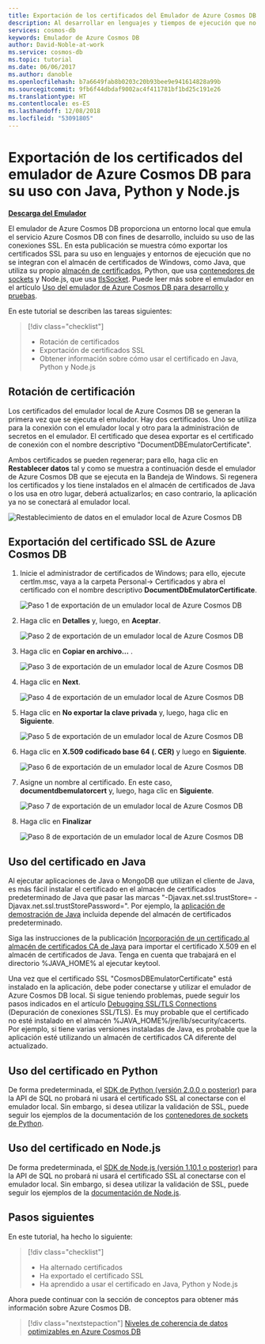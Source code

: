 ```yaml
---
title: Exportación de los certificados del Emulador de Azure Cosmos DB
description: Al desarrollar en lenguajes y tiempos de ejecución que no utilizan el almacén de certificados de Windows, debe exportar y administrar los certificados SSL. Esta publicación proporciona instrucciones detalladas para ello.
services: cosmos-db
keywords: Emulador de Azure Cosmos DB
author: David-Noble-at-work
ms.service: cosmos-db
ms.topic: tutorial
ms.date: 06/06/2017
ms.author: danoble
ms.openlocfilehash: b7a6649fab8b0203c20b93bee9e941614828a99b
ms.sourcegitcommit: 9fb6f44dbdaf9002ac4f411781bf1bd25c191e26
ms.translationtype: HT
ms.contentlocale: es-ES
ms.lasthandoff: 12/08/2018
ms.locfileid: "53091805"
---
```

# <a name="export-the-azure-cosmos-db-emulator-certificates-for-use-with-java-python-and-nodejs"></a>Exportación de los certificados del emulador de Azure Cosmos DB para su uso con Java, Python y Node.js

[**Descarga del Emulador**](https://aka.ms/cosmosdb-emulator)

El emulador de Azure Cosmos DB proporciona un entorno local que emula el servicio Azure Cosmos DB con fines de desarrollo, incluido su uso de las conexiones SSL. En esta publicación se muestra cómo exportar los certificados SSL para su uso en lenguajes y entornos de ejecución que no se integran con el almacén de certificados de Windows, como Java, que utiliza su propio [almacén de certificados](https://docs.oracle.com/cd/E19830-01/819-4712/ablqw/index.html), Python, que usa [contenedores de sockets](https://docs.python.org/2/library/ssl.html) y Node.js, que usa [tlsSocket](https://nodejs.org/api/tls.html#tls_tls_connect_options_callback). Puede leer más sobre el emulador en el artículo [Uso del emulador de Azure Cosmos DB para desarrollo y pruebas](./local-emulator.md).

En este tutorial se describen las tareas siguientes:

> [!div class="checklist"]
> * Rotación de certificados
> * Exportación de certificados SSL
> * Obtener información sobre cómo usar el certificado en Java, Python y Node.js

## <a name="certification-rotation"></a>Rotación de certificación

Los certificados del emulador local de Azure Cosmos DB se generan la primera vez que se ejecuta el emulador. Hay dos certificados. Uno se utiliza para la conexión con el emulador local y otro para la administración de secretos en el emulador. El certificado que desea exportar es el certificado de conexión con el nombre descriptivo "DocumentDBEmulatorCertificate".

Ambos certificados se pueden regenerar; para ello, haga clic en **Restablecer datos** tal y como se muestra a continuación desde el emulador de Azure Cosmos DB que se ejecuta en la Bandeja de Windows. Si regenera los certificados y los tiene instalados en el almacén de certificados de Java o los usa en otro lugar, deberá actualizarlos; en caso contrario, la aplicación ya no se conectará al emulador local.

![Restablecimiento de datos en el emulador local de Azure Cosmos DB](./media/local-emulator-export-ssl-certificates/database-local-emulator-reset-data.png)

## <a name="how-to-export-the-azure-cosmos-db-ssl-certificate"></a>Exportación del certificado SSL de Azure Cosmos DB

1. Inicie el administrador de certificados de Windows; para ello, ejecute certlm.msc, vaya a la carpeta Personal-> Certificados y abra el certificado con el nombre descriptivo **DocumentDbEmulatorCertificate**.

    ![Paso 1 de exportación de un emulador local de Azure Cosmos DB](./media/local-emulator-export-ssl-certificates/database-local-emulator-export-step-1.png)

2. Haga clic en **Detalles** y, luego, en **Aceptar**.

    ![Paso 2 de exportación de un emulador local de Azure Cosmos DB](./media/local-emulator-export-ssl-certificates/database-local-emulator-export-step-2.png)

3. Haga clic en **Copiar en archivo...** .

    ![Paso 3 de exportación de un emulador local de Azure Cosmos DB](./media/local-emulator-export-ssl-certificates/database-local-emulator-export-step-3.png)

4. Haga clic en **Next**.

    ![Paso 4 de exportación de un emulador local de Azure Cosmos DB](./media/local-emulator-export-ssl-certificates/database-local-emulator-export-step-4.png)

5. Haga clic en **No exportar la clave privada** y, luego, haga clic en **Siguiente**.

    ![Paso 5 de exportación de un emulador local de Azure Cosmos DB](./media/local-emulator-export-ssl-certificates/database-local-emulator-export-step-5.png)

6. Haga clic en **X.509 codificado base 64 (. CER)** y luego en **Siguiente**.

    ![Paso 6 de exportación de un emulador local de Azure Cosmos DB](./media/local-emulator-export-ssl-certificates/database-local-emulator-export-step-6.png)

7. Asigne un nombre al certificado. En este caso, **documentdbemulatorcert** y, luego, haga clic en **Siguiente**.

    ![Paso 7 de exportación de un emulador local de Azure Cosmos DB](./media/local-emulator-export-ssl-certificates/database-local-emulator-export-step-7.png)

8. Haga clic en **Finalizar**

    ![Paso 8 de exportación de un emulador local de Azure Cosmos DB](./media/local-emulator-export-ssl-certificates/database-local-emulator-export-step-8.png)

## <a name="how-to-use-the-certificate-in-java"></a>Uso del certificado en Java

Al ejecutar aplicaciones de Java o MongoDB que utilizan el cliente de Java, es más fácil instalar el certificado en el almacén de certificados predeterminado de Java que pasar las marcas "-Djavax.net.ssl.trustStore=<keystore> -Djavax.net.ssl.trustStorePassword="<password>. Por ejemplo, la [aplicación de demostración de Java](https://localhost:8081/_explorer/index.html) incluida depende del almacén de certificados predeterminado.

Siga las instrucciones de la publicación [Incorporación de un certificado al almacén de certificados CA de Java](https://docs.microsoft.com/azure/java-add-certificate-ca-store) para importar el certificado X.509 en el almacén de certificados de Java. Tenga en cuenta que trabajará en el directorio %JAVA_HOME% al ejecutar keytool.

Una vez que el certificado SSL "CosmosDBEmulatorCertificate" está instalado en la aplicación, debe poder conectarse y utilizar el emulador de Azure Cosmos DB local. Si sigue teniendo problemas, puede seguir los pasos indicados en el artículo [Debugging SSL/TLS Connections](https://docs.oracle.com/javase/7/docs/technotes/guides/security/jsse/ReadDebug.html) (Depuración de conexiones SSL/TLS). Es muy probable que el certificado no esté instalado en el almacén %JAVA_HOME%/jre/lib/security/cacerts. Por ejemplo, si tiene varias versiones instaladas de Java, es probable que la aplicación esté utilizando un almacén de certificados CA diferente del actualizado.

## <a name="how-to-use-the-certificate-in-python"></a>Uso del certificado en Python

De forma predeterminada, el [SDK de Python (versión 2.0.0 o posterior)](sql-api-sdk-python.md) para la API de SQL no probará ni usará el certificado SSL al conectarse con el emulador local. Sin embargo, si desea utilizar la validación de SSL, puede seguir los ejemplos de la documentación de los [contenedores de sockets de Python](https://docs.python.org/2/library/ssl.html).

## <a name="how-to-use-the-certificate-in-nodejs"></a>Uso del certificado en Node.js

De forma predeterminada, el [SDK de Node.js (versión 1.10.1 o posterior)](sql-api-sdk-node.md) para la API de SQL no probará ni usará el certificado SSL al conectarse con el emulador local. Sin embargo, si desea utilizar la validación de SSL, puede seguir los ejemplos de la [documentación de Node.js](https://nodejs.org/api/tls.html#tls_tls_connect_options_callback).

## <a name="next-steps"></a>Pasos siguientes

En este tutorial, ha hecho lo siguiente:

> [!div class="checklist"]
> * Ha alternado certificados
> * Ha exportado el certificado SSL
> * Ha aprendido a usar el certificado en Java, Python y Node.js

Ahora puede continuar con la sección de conceptos para obtener más información sobre Azure Cosmos DB. 

> [!div class="nextstepaction"]
>[Niveles de coherencia de datos optimizables en Azure Cosmos DB](../cosmos-db/consistency-levels.md)
